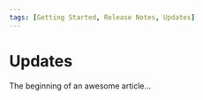 ```yaml
---
tags: [Getting Started, Release Notes, Updates]
---
```



# Updates

The beginning of an awesome article...
